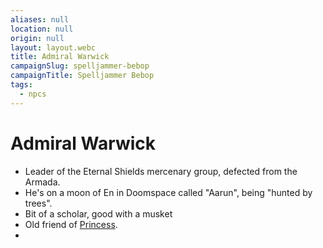 ```yaml
---
aliases: null
location: null
origin: null
layout: layout.webc
title: Admiral Warwick
campaignSlug: spelljammer-bebop
campaignTitle: Spelljammer Bebop
tags:
  - npcs
---
```

# Admiral Warwick

- Leader of the Eternal Shields mercenary group, defected from the Armada.
- He's on a moon of En in Doomspace called "Aarun", being "hunted by trees".
- Bit of a scholar, good with a musket
- Old friend of [Princess](princess-xedalli.md).
- 
